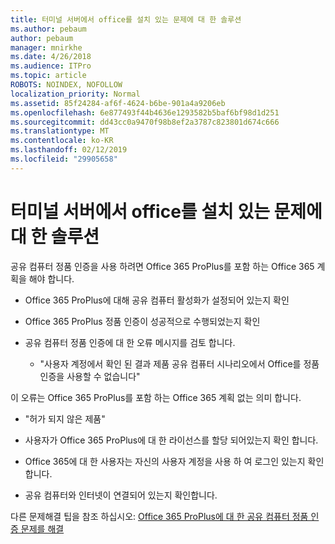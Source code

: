 ```yaml
---
title: 터미널 서버에서 office를 설치 있는 문제에 대 한 솔루션
ms.author: pebaum
author: pebaum
manager: mnirkhe
ms.date: 4/26/2018
ms.audience: ITPro
ms.topic: article
ROBOTS: NOINDEX, NOFOLLOW
localization_priority: Normal
ms.assetid: 85f24284-af6f-4624-b6be-901a4a9206eb
ms.openlocfilehash: 6e877493f44b4636e1293582b5baf6bf98d1d251
ms.sourcegitcommit: dd43cc0a9470f98b8ef2a3787c823801d674c666
ms.translationtype: MT
ms.contentlocale: ko-KR
ms.lasthandoff: 02/12/2019
ms.locfileid: "29905658"
---
```

# <a name="solutions-for-issues-around-installing-office-on-a-terminal-server"></a>터미널 서버에서 office를 설치 있는 문제에 대 한 솔루션

공유 컴퓨터 정품 인증을 사용 하려면 Office 365 ProPlus를 포함 하는 Office 365 계획을 해야 합니다.
  
- Office 365 ProPlus에 대해 공유 컴퓨터 활성화가 설정되어 있는지 확인
    
- Office 365 ProPlus 정품 인증이 성공적으로 수행되었는지 확인
    
- 공유 컴퓨터 정품 인증에 대 한 오류 메시지를 검토 합니다.
    
  - "사용자 계정에서 확인 된 결과 제품 공유 컴퓨터 시나리오에서 Office를 정품 인증을 사용할 수 없습니다"
  
이 오류는 Office 365 ProPlus를 포함 하는 Office 365 계획 없는 의미 합니다.
    
  - "허가 되지 않은 제품"
    
  - 사용자가 Office 365 ProPlus에 대 한 라이선스를 할당 되어있는지 확인 합니다.
    
  - Office 365에 대 한 사용자는 자신의 사용자 계정을 사용 하 여 로그인 있는지 확인 합니다.
    
  - 공유 컴퓨터와 인터넷이 연결되어 있는지 확인합니다.
    
다른 문제해결 팁을 참조 하십시오: [Office 365 ProPlus에 대 한 공유 컴퓨터 정품 인증 문제를 해결](https://docs.microsoft.com/DeployOffice/troubleshoot-issues-with-shared-computer-activation-for-office-365-proplus)
  


